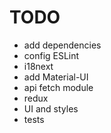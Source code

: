 # TODO
 - add dependencies
 - config ESLint
 - i18next
 - add Material-UI
 - api fetch module
 - redux
 - UI and styles
 - tests